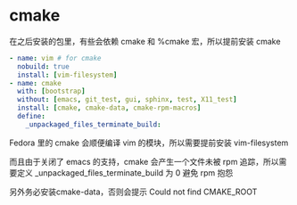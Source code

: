 # cmake

在之后安装的包里，有些会依赖 cmake 和 %cmake 宏，所以提前安装 cmake

```yaml
- name: vim # for cmake
  nobuild: true
  install: [vim-filesystem]
- name: cmake
  with: [bootstrap]
  without: [emacs, git_test, gui, sphinx, test, X11_test]
  install: [cmake, cmake-data, cmake-rpm-macros]
  define:
    _unpackaged_files_terminate_build:
```

Fedora 里的 cmake 会顺便编译 vim 的模块，所以需要提前安装 vim-filesystem

而且由于关闭了 emacs 的支持，cmake 会产生一个文件未被 rpm 追踪，所以需要定义 _unpackaged_files_terminate_build 为 0 避免 rpm 抱怨

另外务必安装cmake-data，否则会提示 Could not find CMAKE_ROOT